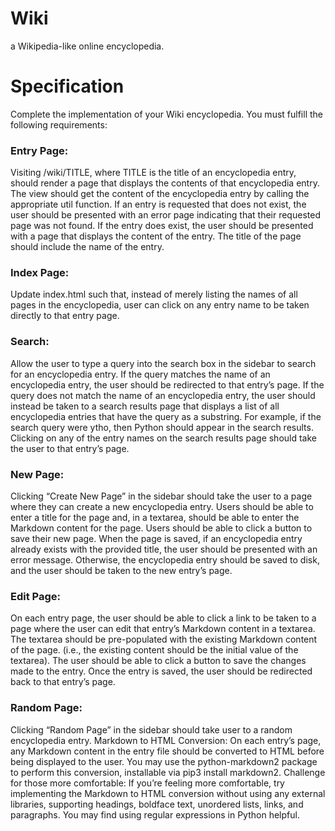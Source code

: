 # Wiki
 
a Wikipedia-like online encyclopedia.

# Specification

Complete the implementation of your Wiki encyclopedia. You must fulfill the following requirements:

  ### Entry Page: 
  Visiting /wiki/TITLE, where TITLE is the title of an encyclopedia entry, should render a page that displays the contents of that encyclopedia entry.
  The view should get the content of the encyclopedia entry by calling the appropriate util function.
  If an entry is requested that does not exist, the user should be presented with an error page indicating that their requested page was not found.
  If the entry does exist, the user should be presented with a page that displays the content of the entry. The title of the page should include the name of the entry.
        
  ### Index Page: 
  Update index.html such that, instead of merely listing the names of all pages in the encyclopedia, user can click on any entry name to be taken directly to that entry page.
    
    
  ### Search: 
  Allow the user to type a query into the search box in the sidebar to search for an encyclopedia entry.
  If the query matches the name of an encyclopedia entry, the user should be redirected to that entry’s page.
  If the query does not match the name of an encyclopedia entry, the user should instead be taken to a search results page that displays a list of all encyclopedia entries that have the query as a substring. For example, if the search query were ytho, then Python should appear in the search results.
  Clicking on any of the entry names on the search results page should take the user to that entry’s page.
        
        
  ### New Page: 
  Clicking “Create New Page” in the sidebar should take the user to a page where they can create a new encyclopedia entry.
  Users should be able to enter a title for the page and, in a textarea, should be able to enter the Markdown content for the page.
  Users should be able to click a button to save their new page.
  When the page is saved, if an encyclopedia entry already exists with the provided title, the user should be presented with an error message.
  Otherwise, the encyclopedia entry should be saved to disk, and the user should be taken to the new entry’s page.
        
        
  ### Edit Page: 
  On each entry page, the user should be able to click a link to be taken to a page where the user can edit that entry’s Markdown content in a textarea.
  The textarea should be pre-populated with the existing Markdown content of the page. (i.e., the existing content should be the initial value of the textarea).
  The user should be able to click a button to save the changes made to the entry.
  Once the entry is saved, the user should be redirected back to that entry’s page.
        
        
  ### Random Page: 
  Clicking “Random Page” in the sidebar should take user to a random encyclopedia entry.
  Markdown to HTML Conversion: On each entry’s page, any Markdown content in the entry file should be converted to HTML before being displayed to the user. You may use the python-markdown2 package to perform this conversion, installable via pip3 install markdown2.
  Challenge for those more comfortable: If you’re feeling more comfortable, try implementing the Markdown to HTML conversion without using any external libraries, supporting headings, boldface text, unordered lists, links, and paragraphs. You may find using regular expressions in Python helpful.
